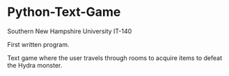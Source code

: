 # Python-Text-Game

Southern New Hampshire University IT-140

First written program.

Text game where the user travels through rooms to acquire items to defeat the Hydra monster.
